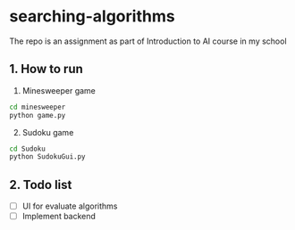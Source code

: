 # searching-algorithms
The repo is an assignment as part of Introduction to AI course in my school

## 1. How to run

1. Minesweeper game
```bash
cd minesweeper
python game.py
```
2. Sudoku game

```bash
cd Sudoku
python SudokuGui.py
```

## 2. Todo list
- [ ] UI for evaluate algorithms
- [ ] Implement backend 
